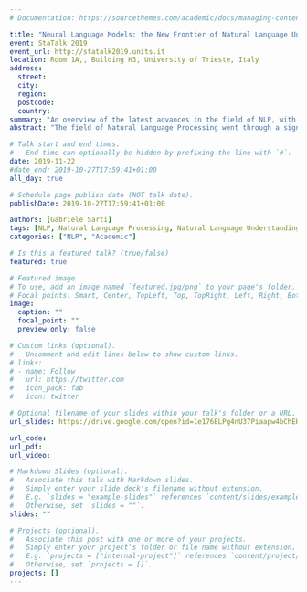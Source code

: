 ```yaml
---
# Documentation: https://sourcethemes.com/academic/docs/managing-content/

title: "Neural Language Models: the New Frontier of Natural Language Understanding"
event: StaTalk 2019
event_url: http://statalk2019.units.it
location: Room 1A,, Building H3, University of Trieste, Italy
address:
  street:
  city: 
  region:
  postcode:
  country:
summary: "An overview of the latest advances in the field of NLP, with a focus on neural models and language understanding."
abstract: "The field of Natural Language Processing went through a significant paradigm shift in the last few years, moving rapidly from grammars and rulesets to neural networks. In this talk, I will focus on the latest significant advances in the field, namely contextual representation and the transformer architecture for neural language models, showing their relation to natural language inference and understanding."

# Talk start and end times.
#   End time can optionally be hidden by prefixing the line with `#`.
date: 2019-11-22
#date_end: 2019-10-27T17:59:41+01:00
all_day: true

# Schedule page publish date (NOT talk date).
publishDate: 2019-10-27T17:59:41+01:00

authors: [Gabriele Sarti]
tags: [NLP, Natural Language Processing, Natural Language Understanding, Neural Language Models, Deep Learning, Contextual Representations, StaTalk, Trieste]
categories: ["NLP", "Academic"]

# Is this a featured talk? (true/false)
featured: true

# Featured image
# To use, add an image named `featured.jpg/png` to your page's folder. 
# Focal points: Smart, Center, TopLeft, Top, TopRight, Left, Right, BottomLeft, Bottom, BottomRight.
image:
  caption: ""
  focal_point: ""
  preview_only: false

# Custom links (optional).
#   Uncomment and edit lines below to show custom links.
# links:
# - name: Follow
#   url: https://twitter.com
#   icon_pack: fab
#   icon: twitter

# Optional filename of your slides within your talk's folder or a URL.
url_slides: https://drive.google.com/open?id=1e176ELPg4nU37Piaapw4bChEHLKBMWgz

url_code:
url_pdf:
url_video:

# Markdown Slides (optional).
#   Associate this talk with Markdown slides.
#   Simply enter your slide deck's filename without extension.
#   E.g. `slides = "example-slides"` references `content/slides/example-slides.md`.
#   Otherwise, set `slides = ""`.
slides: ""

# Projects (optional).
#   Associate this post with one or more of your projects.
#   Simply enter your project's folder or file name without extension.
#   E.g. `projects = ["internal-project"]` references `content/project/deep-learning/index.md`.
#   Otherwise, set `projects = []`.
projects: []
---
```

